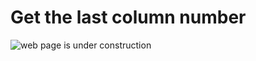 # Get the last column number

![web page is under construction](https://docimages.blob.core.chinacloudapi.cn/images/commingsoon20210514.jpg)
